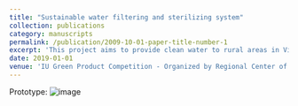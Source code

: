 ```yaml
---
title: "Sustainable water filtering and sterilizing system"
collection: publications
category: manuscripts
permalink: /publication/2009-10-01-paper-title-number-1
excerpt: 'This project aims to provide clean water to rural areas in Vietnam, awarded the 2nd prize at "IU Green Product" competition'
date: 2019-01-01
venue: 'IU Green Product Competition - Organized by Regional Center of Expertise on Education for Sustainable Development in Southern Vietnam (RCE), acknowledged by United Nations University'
---
```

Prototype:
![image](https://github.com/user-attachments/assets/9438434b-44a4-4d2e-8f11-7e01258df397)
